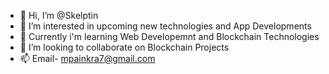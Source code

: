 - 👋 Hi, I’m @Skelptin
- 👀 I’m interested in upcoming new technologies and App Developments
- 🌱 Currently i'm learning Web Developemnt and Blockchain Technologies
- 💞️ I’m looking to collaborate on Blockchain Projects
- 📫 Email- mpainkra7@gmail.com

<!---
Skelptin/Skelptin is a ✨ special ✨ repository because its `README.md` (this file) appears on your GitHub profile.
You can click the Preview link to take a look at your changes.
--->
